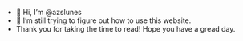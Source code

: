 - 👋 Hi, I’m @azslunes
- 👀 I’m still trying to figure out how to use this website.
- Thank you for taking the time to read! Hope you have a gread day.

<!---
azslunes/azslunes is a ✨ special ✨ repository because its `README.md` (this file) appears on your GitHub profile.
You can click the Preview link to take a look at your changes.
--->
